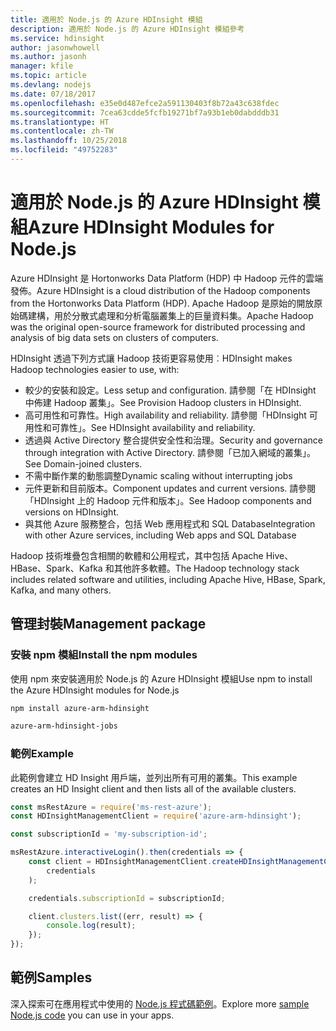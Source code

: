 ```yaml
---
title: 適用於 Node.js 的 Azure HDInsight 模組
description: 適用於 Node.js 的 Azure HDInsight 模組參考
ms.service: hdinsight
author: jasonwhowell
ms.author: jasonh
manager: kfile
ms.topic: article
ms.devlang: nodejs
ms.date: 07/18/2017
ms.openlocfilehash: e35e0d487efce2a591130403f8b72a43c638fdec
ms.sourcegitcommit: 7cea63cdde5fcfb19271bf7a93b1eb0dabdddb31
ms.translationtype: HT
ms.contentlocale: zh-TW
ms.lasthandoff: 10/25/2018
ms.locfileid: "49752283"
---
```

# <a name="azure-hdinsight-modules-for-nodejs"></a><span data-ttu-id="ec67b-103">適用於 Node.js 的 Azure HDInsight 模組</span><span class="sxs-lookup"><span data-stu-id="ec67b-103">Azure HDInsight Modules for Node.js</span></span>

<span data-ttu-id="ec67b-104">Azure HDInsight 是 Hortonworks Data Platform (HDP) 中 Hadoop 元件的雲端發佈。</span><span class="sxs-lookup"><span data-stu-id="ec67b-104">Azure HDInsight is a cloud distribution of the Hadoop components from the Hortonworks Data Platform (HDP).</span></span> <span data-ttu-id="ec67b-105">Apache Hadoop 是原始的開放原始碼建構，用於分散式處理和分析電腦叢集上的巨量資料集。</span><span class="sxs-lookup"><span data-stu-id="ec67b-105">Apache Hadoop was the original open-source framework for distributed processing and analysis of big data sets on clusters of computers.</span></span>

<span data-ttu-id="ec67b-106">HDInsight 透過下列方式讓 Hadoop 技術更容易使用︰</span><span class="sxs-lookup"><span data-stu-id="ec67b-106">HDInsight makes Hadoop technologies easier to use, with:</span></span>
- <span data-ttu-id="ec67b-107">較少的安裝和設定。</span><span class="sxs-lookup"><span data-stu-id="ec67b-107">Less setup and configuration.</span></span> <span data-ttu-id="ec67b-108">請參閱「在 HDInsight 中佈建 Hadoop 叢集」。</span><span class="sxs-lookup"><span data-stu-id="ec67b-108">See Provision Hadoop clusters in HDInsight.</span></span>
- <span data-ttu-id="ec67b-109">高可用性和可靠性。</span><span class="sxs-lookup"><span data-stu-id="ec67b-109">High availability and reliability.</span></span> <span data-ttu-id="ec67b-110">請參閱「HDInsight 可用性和可靠性」。</span><span class="sxs-lookup"><span data-stu-id="ec67b-110">See HDInsight availability and reliability.</span></span>
- <span data-ttu-id="ec67b-111">透過與 Active Directory 整合提供安全性和治理。</span><span class="sxs-lookup"><span data-stu-id="ec67b-111">Security and governance through integration with Active Directory.</span></span> <span data-ttu-id="ec67b-112">請參閱「已加入網域的叢集」。</span><span class="sxs-lookup"><span data-stu-id="ec67b-112">See Domain-joined clusters.</span></span>
- <span data-ttu-id="ec67b-113">不需中斷作業的動態調整</span><span class="sxs-lookup"><span data-stu-id="ec67b-113">Dynamic scaling without interrupting jobs</span></span>
- <span data-ttu-id="ec67b-114">元件更新和目前版本。</span><span class="sxs-lookup"><span data-stu-id="ec67b-114">Component updates and current versions.</span></span> <span data-ttu-id="ec67b-115">請參閱「HDInsight 上的 Hadoop 元件和版本」。</span><span class="sxs-lookup"><span data-stu-id="ec67b-115">See Hadoop components and versions on HDInsight.</span></span>
- <span data-ttu-id="ec67b-116">與其他 Azure 服務整合，包括 Web 應用程式和 SQL Database</span><span class="sxs-lookup"><span data-stu-id="ec67b-116">Integration with other Azure services, including Web apps and SQL Database</span></span>

<span data-ttu-id="ec67b-117">Hadoop 技術堆疊包含相關的軟體和公用程式，其中包括 Apache Hive、HBase、Spark、Kafka 和其他許多軟體。</span><span class="sxs-lookup"><span data-stu-id="ec67b-117">The Hadoop technology stack includes related software and utilities, including Apache Hive, HBase, Spark, Kafka, and many others.</span></span> 

## <a name="management-package"></a><span data-ttu-id="ec67b-118">管理封裝</span><span class="sxs-lookup"><span data-stu-id="ec67b-118">Management package</span></span>

### <a name="install-the-npm-modules"></a><span data-ttu-id="ec67b-119">安裝 npm 模組</span><span class="sxs-lookup"><span data-stu-id="ec67b-119">Install the npm modules</span></span>

<span data-ttu-id="ec67b-120">使用 npm 來安裝適用於 Node.js 的 Azure HDInsight 模組</span><span class="sxs-lookup"><span data-stu-id="ec67b-120">Use npm to install the Azure HDInsight modules for Node.js</span></span>

```bash
npm install azure-arm-hdinsight
```

```bash
azure-arm-hdinsight-jobs
```

### <a name="example"></a><span data-ttu-id="ec67b-121">範例</span><span class="sxs-lookup"><span data-stu-id="ec67b-121">Example</span></span> 

<span data-ttu-id="ec67b-122">此範例會建立 HD Insight 用戶端，並列出所有可用的叢集。</span><span class="sxs-lookup"><span data-stu-id="ec67b-122">This example creates an HD Insight client and then lists all of the available clusters.</span></span> 

```javascript
const msRestAzure = require('ms-rest-azure');
const HDInsightManagementClient = require('azure-arm-hdinsight');

const subscriptionId = 'my-subscription-id';

msRestAzure.interactiveLogin().then(credentials => {
    const client = HDInsightManagementClient.createHDInsightManagementClient(
        credentials
    );

    credentials.subscriptionId = subscriptionId;

    client.clusters.list((err, result) => {
        console.log(result);
    });
});
```

## <a name="samples"></a><span data-ttu-id="ec67b-123">範例</span><span class="sxs-lookup"><span data-stu-id="ec67b-123">Samples</span></span>

<span data-ttu-id="ec67b-124">深入探索可在應用程式中使用的 [Node.js 程式碼範例](https://azure.microsoft.com/resources/samples/?platform=nodejs)。</span><span class="sxs-lookup"><span data-stu-id="ec67b-124">Explore more [sample Node.js code](https://azure.microsoft.com/resources/samples/?platform=nodejs) you can use in your apps.</span></span>
